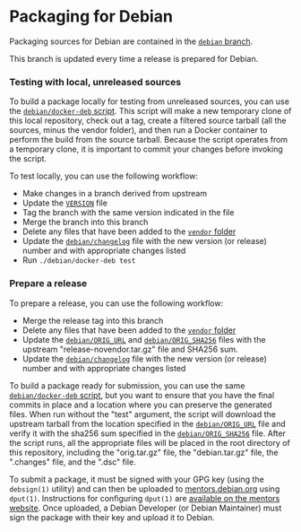 # Packaging for Debian

Packaging sources for Debian are contained in the
[`debian` branch](https://github.com/awslabs/amazon-ecr-credential-helper/tree/amazonlinux).

This branch is updated every time a release is prepared for Debian.

### Testing with local, unreleased sources

To build a package locally for testing from unreleased sources, you can use the
[`debian/docker-deb` script](docker-deb).  This script will make a new
temporary clone of this local repository, check out a tag, create a filtered
source tarball (all the sources, minus the vendor folder), and then run a
Docker container to perform the build from the source tarball.  Because the
script operates from a temporary clone, it is important to commit your changes
before invoking the script.

To test locally, you can use the following workflow:

* Make changes in a branch derived from upstream
* Update the [`VERSION`](/VERSION) file
* Tag the branch with the same version indicated in the file
* Merge the branch into this branch
* Delete any files that have been added to the
  [`vendor` folder](/ecr-login/vendor)
* Update the [`debian/changelog`](changelog) file with the new version (or
  release) number and with appropriate changes listed
* Run `./debian/docker-deb test`

### Prepare a release

To prepare a release, you can use the following workflow:

* Merge the release tag into this branch
* Delete any files that have been added to the
  [`vendor` folder](/ecr-login/vendor)
* Update the [`debian/ORIG_URL`](ORIG_URL) and
  [`debian/ORIG_SHA256`](ORIG_SHA256) files with the upstream
  "release-novendor.tar.gz" file and SHA256 sum.
* Update the [`debian/changelog`](changelog) file with the new version (or
  release) number and with appropriate changes listed

To build a package ready for submission, you can use the same
[`debian/docker-deb` script](docker-deb), but you want to ensure that you have
the final commits in place and a location where you can preserve the generated
files.  When run without the "test" argument, the script will download the
upstream tarball from the location specified in the
[`debian/ORIG_URL`](ORIG_URL) file and verify it with the sha256 sum specified
in the [`debian/ORIG_SHA256`](ORIG_SHA256) file.  After the script runs, all
the appropriate files will be placed in the root directory of this repository,
including the "orig.tar.gz" file, the "debian.tar.gz" file, the ".changes"
file, and the ".dsc" file.

To submit a package, it must be signed with your GPG key (using the
`debsign(1)` utility) and can then be uploaded to
[mentors.debian.org](https://mentors.debian.org) using `dput(1)`.  Instructions
for configuring `dput(1)` are
[available on the mentors website](https://mentors.debian.net/intro-maintainers).
Once uploaded, a Debian Developer (or Debian Maintainer) must sign the package
with their key and upload it to Debian.
